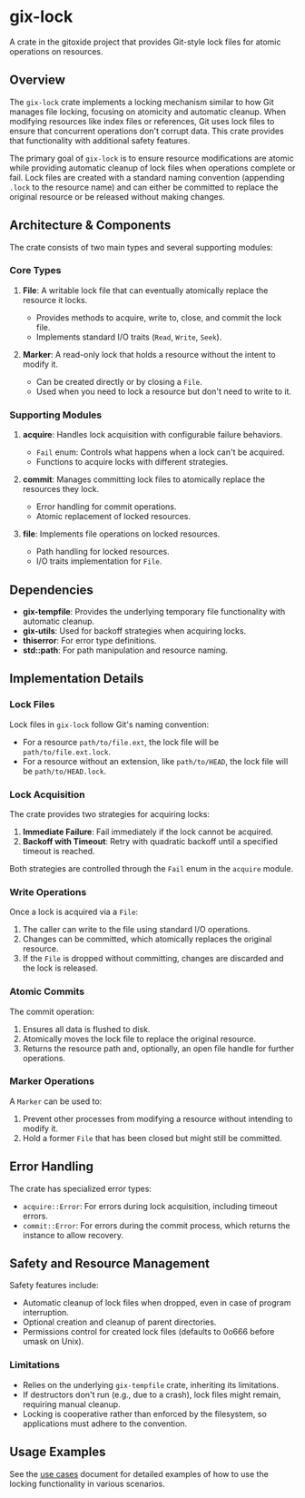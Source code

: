# gix-lock

A crate in the gitoxide project that provides Git-style lock files for atomic operations on resources.

## Overview

The `gix-lock` crate implements a locking mechanism similar to how Git manages file locking, focusing on atomicity and automatic cleanup. When modifying resources like index files or references, Git uses lock files to ensure that concurrent operations don't corrupt data. This crate provides that functionality with additional safety features.

The primary goal of `gix-lock` is to ensure resource modifications are atomic while providing automatic cleanup of lock files when operations complete or fail. Lock files are created with a standard naming convention (appending `.lock` to the resource name) and can either be committed to replace the original resource or be released without making changes.

## Architecture & Components

The crate consists of two main types and several supporting modules:

### Core Types

1. **File**: A writable lock file that can eventually atomically replace the resource it locks.
   - Provides methods to acquire, write to, close, and commit the lock file.
   - Implements standard I/O traits (`Read`, `Write`, `Seek`).

2. **Marker**: A read-only lock that holds a resource without the intent to modify it.
   - Can be created directly or by closing a `File`.
   - Used when you need to lock a resource but don't need to write to it.

### Supporting Modules

1. **acquire**: Handles lock acquisition with configurable failure behaviors.
   - `Fail` enum: Controls what happens when a lock can't be acquired.
   - Functions to acquire locks with different strategies.

2. **commit**: Manages committing lock files to atomically replace the resources they lock.
   - Error handling for commit operations.
   - Atomic replacement of locked resources.

3. **file**: Implements file operations on locked resources.
   - Path handling for locked resources.
   - I/O traits implementation for `File`.

## Dependencies

- **gix-tempfile**: Provides the underlying temporary file functionality with automatic cleanup.
- **gix-utils**: Used for backoff strategies when acquiring locks.
- **thiserror**: For error type definitions.
- **std::path**: For path manipulation and resource naming.

## Implementation Details

### Lock Files

Lock files in `gix-lock` follow Git's naming convention:
- For a resource `path/to/file.ext`, the lock file will be `path/to/file.ext.lock`.
- For a resource without an extension, like `path/to/HEAD`, the lock file will be `path/to/HEAD.lock`.

### Lock Acquisition

The crate provides two strategies for acquiring locks:
1. **Immediate Failure**: Fail immediately if the lock cannot be acquired.
2. **Backoff with Timeout**: Retry with quadratic backoff until a specified timeout is reached.

Both strategies are controlled through the `Fail` enum in the `acquire` module.

### Write Operations

Once a lock is acquired via a `File`:
1. The caller can write to the file using standard I/O operations.
2. Changes can be committed, which atomically replaces the original resource.
3. If the `File` is dropped without committing, changes are discarded and the lock is released.

### Atomic Commits

The commit operation:
1. Ensures all data is flushed to disk.
2. Atomically moves the lock file to replace the original resource.
3. Returns the resource path and, optionally, an open file handle for further operations.

### Marker Operations

A `Marker` can be used to:
1. Prevent other processes from modifying a resource without intending to modify it.
2. Hold a former `File` that has been closed but might still be committed.

## Error Handling

The crate has specialized error types:
- `acquire::Error`: For errors during lock acquisition, including timeout errors.
- `commit::Error`: For errors during the commit process, which returns the instance to allow recovery.

## Safety and Resource Management

Safety features include:
- Automatic cleanup of lock files when dropped, even in case of program interruption.
- Optional creation and cleanup of parent directories.
- Permissions control for created lock files (defaults to 0o666 before umask on Unix).

### Limitations

- Relies on the underlying `gix-tempfile` crate, inheriting its limitations.
- If destructors don't run (e.g., due to a crash), lock files might remain, requiring manual cleanup.
- Locking is cooperative rather than enforced by the filesystem, so applications must adhere to the convention.

## Usage Examples

See the [use cases](use_cases.md) document for detailed examples of how to use the locking functionality in various scenarios.
